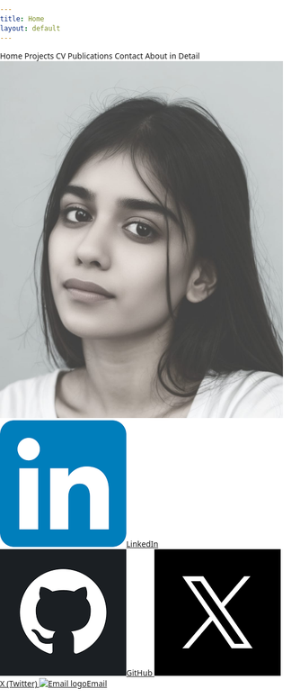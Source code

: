 ```yaml
---
title: Home
layout: default
---
```


<style>
  html, body {
    margin: 0;
    padding: 0;
    height: 100%;
    font-family: 'Segoe UI', Tahoma, Geneva, Verdana, sans-serif;
    background: url('assets/my-background.jpg') no-repeat center center fixed;
    background-size: cover;
    color: #fff;
    overflow: hidden;
  }

  /* --- Enhanced Animated White Glow Overlay (with dark/light mode support) --- */
  .glow-overlay {
    pointer-events: none;
    position: fixed;
    top: 0; left: 0; right: 0; bottom: 0;
    z-index: 105;
    overflow: hidden;
    /* blend mode will be set by JS */
  }
  .glow-light, .glow-light2 {
    position: absolute;
    width: 180vw;
    height: 120vh;
    left: -100vw;
    top: -10vh;
    filter: blur(40px);
    opacity: 0;
    transition: opacity 0.4s;
    background: linear-gradient(110deg, transparent 10%, #fff 48%, #fff 55%, transparent 90%);
  }
  .glow-light.glow-animate {
    animation: lightflow 2s linear forwards;
    opacity: var(--glow-opacity, 0.85);
  }
  .glow-light2.glow-animate {
    animation: lightflow2 2s linear forwards;
    opacity: var(--glow-opacity2, 0.5);
    background: linear-gradient(70deg, transparent 30%, #fff 54%, #fff 60%, transparent 80%);
  }
  @keyframes lightflow {
    0% { left: -100vw; opacity: var(--glow-opacity, 0.85);}
    90% { opacity: var(--glow-opacity, 0.85);}
    100% { left: 100vw; opacity: 0; }
  }
  @keyframes lightflow2 {
    0% { left: 100vw; opacity: var(--glow-opacity2, 0.5);}
    90% { opacity: var(--glow-opacity2, 0.5);}
    100% { left: -80vw; opacity: 0; }
  }
</style>

<!-- Enhanced Animated Glow Overlay -->
<div class="glow-overlay" id="glow-overlay">
  <div class="glow-light" id="glow1"></div>
  <div class="glow-light2" id="glow2"></div>
</div>

<div class="navbar">
  <a onclick="showSection('home')">Home</a>
  <a onclick="showSection('projects')">Projects</a>
  <a onclick="showSection('cv')">CV</a>
  <a onclick="showSection('publications')">Publications</a>
  <a onclick="showSection('contact')">Contact</a>
  <a onclick="showSection('about-detail')">About in Detail</a>
</div>

<div class="main-container">
  <div class="sidebar">
    <div class="avatar-wrapper">
      <img src="assets/avatar.jpg" alt="Your Profile Picture">
    </div>
    <div class="social-links">
      <a class="social-link" href="https://www.linkedin.com/in/dishanarupani/" target="_blank">
        <img src="assets/linkedin.svg" alt="LinkedIn logo" onerror="this.onerror=null;this.src='https://cdn.jsdelivr.net/npm/simple-icons@v9/icons/linkedin.svg';">LinkedIn
      </a>
      <a class="social-link" href="https://github.com/meowww11" target="_blank">
        <img src="assets/github.svg" alt="GitHub logo" onerror="this.onerror=null;this.src='https://cdn.jsdelivr.net/npm/simple-icons@v9/icons/github.svg';">GitHub
      </a>
      <a class="social-link" href="https://x.com/dishanaa11" target="_blank">
        <img src="assets/x-twitter.svg" alt="X logo" onerror="this.onerror=null;this.src='https://cdn.jsdelivr.net/npm/simple-icons@v9/icons/x.svg';">X (Twitter)
      </a>
      <!-- Email link opens Gmail compose in new tab -->
      <a class="social-link" href="https://mail.google.com/mail/?view=cm&fs=1&to=dishanarupani@gmail.com" target="_blank" rel="noopener">
        <img src="assets/email.svg" alt="Email logo" onerror="this.onerror=null;this.src='https://cdn.jsdelivr.net/npm/simple-icons@v9/icons/maildotru.svg';">Email
      </a>
    </div>
  </div>

  <div class="content-box" id="content-area">
    <!-- HOME -->
    <div id="home">
      <div class="home-vertical-stack">
        <div class="intro-text" id="intro-text">
          Hi! My name is Dishana. I recently completed high school and was a fully funded YTS scholar at Plaksha University, where I co-built “Marvin,” an autonomous indoor robot. I’ve published a research paper on Quantum Temporal Lattice theory and worked on applied AI projects, including NLP bots and CLI tools. I’ve also freelanced in AI automation and received a 90% scholarship at FIITJEE for academic excellence.
        </div>
        <h1 class="updates-heading">Updates</h1>
        <div class="updates-scrollbox">
          <p><strong>2025:</strong> Started internship at Lawroom AI as a Junior AI Evangelist — contributed to automation in legal AI pipelines, improved model accuracy, and supported prompt engineering for client-focused systems.</p>
          <p><strong>2025:</strong> Published a research paper on Quantum Temporal Lattice, a theoretical physics concept merging M-theory with time loops.</p>
          <p><strong>2025:</strong> Provided a hands-on demo and guided people on how AI could be efficiently used in real-world scenarios.</p>
          <p><strong>2024:</strong> Conducted a detailed theoretical project on Gauss’s Law — performed calculations, thought experiments, and reached a formal conclusion about electric flux distribution.</p>
          <p><strong>2024:</strong> Joined The Indian Vidyarthi as a summer student, engaging in workshops on sustainability and global development.</p>
          <p><strong>2023:</strong> Participated in a CLI-based hackathon; secured second position and received a ₹7,000 cash prize.</p>
          <p><strong>2023:</strong> Explored machine learning; created bots and AI agents — including a Twitter bot that automates pre-call research and lead qualification.</p>
          <p><strong>2022:</strong> Received a 100% scholarship to attend the YTS program; built an autonomous robot named Marvin equipped with LiDAR and ultrasonic sensors.</p>
          <p><strong>2021:</strong> Received a diploma in software learning.</p>
          <p><strong>2019:</strong> Enrolled in a formal software learning program.</p>
          <p><strong>2018:</strong> Received a silver medal in the BOB Wonderkid IQ-based competition.</p>
          <p><strong>2018:</strong> Built an HTML-based webpage that served as a reference guide for users facing common CMD issues.</p>
          <p><strong>2017:</strong> Started training at Infotech Solutions; later began working there.</p>
          <p><strong>2017:</strong> Participated in a city-wide Go Green campaign and received a prize for the same.</p>
          <p><strong>2016:</strong> Received a token of recognition for raising funds for people with visual and hearing impairments.</p>
        </div>
      </div>
    </div>
    <!-- PROJECTS (INVISIBLE SCROLLBAR) -->
    <div id="projects" style="display: none;">
      <div class="projects-box">
        <div class="projects-header-row">
          <h1>Projects</h1>
        </div>
        <ul class="projects-list">
          <li>
            <strong><a href="https://github.com/dishana11/Marvin" target="_blank" style="color:#00ffc3;text-decoration:underline;">Marvin (Autonomous Indoor Robot)</a></strong><br>
            Designed and built an autonomous robot during YTS at Plaksha University. Marvin uses a LiDAR sensor, ultrasonic sensors, and a Raspberry Pi to map and navigate indoor spaces, detect obstacles and people, and carry items. The project included hardware assembly, Python firmware, and hands-on robotics teamwork.
          </li>
          <li>
            <strong><a href="https://github.com/dishana11/Cmd_Termux-Integration" target="_blank" style="color:#00ffc3;text-decoration:underline;">CMD Error Detector & Fixer</a></strong><br>
            Developed a CLI tool to automatically detect common Windows CMD errors, explain them, and offer one-click fixes. Won 2nd place and a cash prize in a competitive hackathon.
          </li>
          <li>
            <strong><a href="https://github.com/dishana11/PROGRAMMING_LANGUAGES_PREDICTOR" target="_blank" style="color:#00ffc3;text-decoration:underline;">Programming Languages Predictor</a></strong><br>
            Created a Python-based tool that predicts which programming language a code snippet is written in. Utilizes various ML models for accurate language detection.
          </li>
          <li>
            <strong>Twitter AI Lead Qualifier Bot</strong><br>
            Created a Python-based bot for Twitter/X that uses NLP to qualify leads for outreach, automating profile scanning and message sending. Improved outreach efficiency for freelance clients.
          </li>
          <li>
            <strong>ML Bots & Automation Agents</strong><br>
            Built several smart bots, including NLP-powered customer support chatbots and automation pipelines for document management, using Python and cloud APIs for various freelance projects.
          </li>
          <li>
            <strong>Gauss’s Law Simulation</strong><br>
            Conducted a project to simulate and analyze the effects of a hole in a charged spherical shell using Gauss’s Law, blending theoretical physics with computational modeling.
          </li>
        </ul>
      </div>
    </div>
    <!-- CV SECTION -->
    <div id="cv" style="display: none;">
      <div class="cv-header-row">
        <a class="cv-fullscreen-link" href="assets/dishana_cv.pdf" target="_blank" rel="noopener">
          Click to open in fullscreen
        </a>
        <a class="cv-download-link" href="assets/dishana_cv.pdf" download>
          Download
        </a>
      </div>
      <iframe class="cv-iframe-box" src="assets/dishana_cv.pdf"></iframe>
    </div>
    <div id="publications" style="display: none;">
      <h1>Publications</h1>
      <p>
        I have published a research paper on Quantum Temporal Lattice (QTL) in the International Journal for Science, Arts and Technology.<br>
        <a href="https://www.ijsat.org/research-paper.php?id=1707" target="_blank" style="color:#00ffc3;text-decoration:underline;">Read the paper here</a>.<br>
        The paper proposes an innovative approach to traveling in time by manipulating encoded space-time data, suggesting that by altering the mathematical structure of space-time at a quantum level, it may be possible to engineer traversable loops or paths that connect different points in time. This merges concepts from string theory and time-loop physics to open new possibilities in theoretical physics.
      </p>
    </div>
    <div id="contact" style="display: none;">
      <h1>Contact</h1>
      <p>Email me at <a href="mailto:dishanarupani@gmail.com">dishanarupani@gmail.com</a></p>
    </div>
    <!-- ABOUT IN DETAIL: SCROLLABLE BOX -->
    <div id="about-detail" style="display: none;">
      <div class="about-detail-container">
        <div class="about-detail-intro">This section contains life updates in detail:</div>
        <div class="about-detail-scrollbox">
          <strong>2016:</strong> Received a token of recognition for raising funds for visually and hearing-impaired individuals during a city-wide charity campaign.<br><br>
          <strong>2017:</strong> Participated in a city-wide Go Green campaign; awarded for contributions.<br>
          Began training at Infotech Solutions in hardware troubleshooting and system recovery.<br><br>
          <strong>2018:</strong> Built an HTML-based reference webpage to assist users with common CMD errors.<br>
          Won a silver medal in the Brainobrain Wonderkid competition for IQ and logical thinking.<br><br>
          <strong>2019:</strong> Enrolled in software learning to deepen understanding of system and program architecture.<br><br>
          <strong>2021:</strong> Received a diploma in Computer Science Software Learning from Next Generation Technical Institute.<br><br>
          <strong>2022:</strong> Awarded a 100% scholarship to attend the YTS program at Plaksha University.<br>
          Built Marvin, an autonomous robot equipped with LiDAR and ultrasonic sensors for indoor navigation.<br><br>
          <strong>2023:</strong> Set up a fundraiser shop at the school fete, raising the second-highest amount for Ukrainian relief efforts (₹19,500).<br>
          Developed ML-driven bots and AI agents including a Twitter automation tool for lead qualification.<br>
          Secured 2nd position and ₹7,000 in a CLI-based hackathon for developing the CMD Error Detector & Fixer tool.<br><br>
          <strong>2024:</strong> Selected as a Summer Student at The Indian Vidyarthi, focused on urban sustainability and global policy workshops.<br>
          Theoretically conducted and completed a high-level project on Gauss’s Law, involving precise calculations and thought experiments, culminating in insightful conclusions about electric flux through non-uniform shells.<br><br>
          <strong>2025:</strong> Led an AI awareness session with hands-on demos, guiding students and young professionals on how to efficiently leverage AI in their daily workflows.<br>
          Published a research paper on Quantum Temporal Lattice theory in IJSAT, combining string theory and time-loop concepts.<br>
          Began internship as Junior AI Evangelist at Lawroom AI, contributing to the automation of NLP pipelines and improving the quality and performance of legal-tech models.
        </div>
      </div>
    </div>
  </div>
</div>

<script>
  function showSection(section) {
    const sections = ['home', 'projects', 'cv', 'publications', 'contact', 'about-detail'];
    sections.forEach(id => {
      const el = document.getElementById(id);
      if (el) el.style.display = id === section ? 'block' : 'none';
    });
  }
  document.addEventListener('DOMContentLoaded', function(){
    showSection('home');
  });

  // --- Glow effect: every 12 seconds, with light/dark mode support ---
  function setGlowBlendModeAndOpacity() {
    const overlay = document.getElementById('glow-overlay');
    let isDark = false;
    if (window.matchMedia && window.matchMedia('(prefers-color-scheme: dark)').matches) isDark = true;
    // Chrome dark flag also triggers prefers-color-scheme: dark
    if (isDark) {
      overlay.style.mixBlendMode = 'lighten';
      document.documentElement.style.setProperty('--glow-opacity', '0.85');
      document.documentElement.style.setProperty('--glow-opacity2', '0.5');
    } else {
      overlay.style.mixBlendMode = 'darken';
      document.documentElement.style.setProperty('--glow-opacity', '0.45');
      document.documentElement.style.setProperty('--glow-opacity2', '0.28');
    }
  }
  setGlowBlendModeAndOpacity();
  if (window.matchMedia) {
    window.matchMedia('(prefers-color-scheme: dark)').addEventListener('change', setGlowBlendModeAndOpacity);
    window.matchMedia('(prefers-color-scheme: light)').addEventListener('change', setGlowBlendModeAndOpacity);
  }

  function triggerGlow() {
    var glow1 = document.getElementById('glow1');
    var glow2 = document.getElementById('glow2');
    glow1.classList.remove('glow-animate');
    glow2.classList.remove('glow-animate');
    void glow1.offsetWidth; // force reflow
    void glow2.offsetWidth;
    glow1.classList.add('glow-animate');
    glow2.classList.add('glow-animate');
    setTimeout(function(){
      glow1.classList.remove('glow-animate');
      glow2.classList.remove('glow-animate');
    }, 2100);
  }
  document.addEventListener('DOMContentLoaded', function(){
    triggerGlow();
    setInterval(triggerGlow, 12000); // every 12 seconds
  });
</script>
